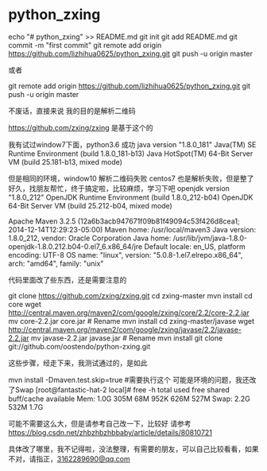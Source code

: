 # python_zxing
echo "# python_zxing" >> README.md
git init
git add README.md
git commit -m "first commit"
git remote add origin https://github.com/lizhihua0625/python_zxing.git
git push -u origin master

或者

git remote add origin https://github.com/lizhihua0625/python_zxing.git
git push -u origin master

不废话，直接来说 我的目的是解析二维码

https://github.com/zxing/zxing  是基于这个的

我有试过window7下面，python3.6 成功
java version "1.8.0_181"
Java(TM) SE Runtime Environment (build 1.8.0_181-b13)
Java HotSpot(TM) 64-Bit Server VM (build 25.181-b13, mixed mode)

但是相同的环境，window10 解析二维码失败
centos7 也是解析失败，但是整了好久，找朋友帮忙，终于搞定啦，比较麻烦，学习下吧
openjdk version "1.8.0_212"
OpenJDK Runtime Environment (build 1.8.0_212-b04)
OpenJDK 64-Bit Server VM (build 25.212-b04, mixed mode)

Apache Maven 3.2.5 (12a6b3acb947671f09b81f49094c53f426d8cea1; 2014-12-14T12:29:23-05:00)
Maven home: /usr/local/maven3
Java version: 1.8.0_212, vendor: Oracle Corporation
Java home: /usr/lib/jvm/java-1.8.0-openjdk-1.8.0.212.b04-0.el7_6.x86_64/jre
Default locale: en_US, platform encoding: UTF-8
OS name: "linux", version: "5.0.8-1.el7.elrepo.x86_64", arch: "amd64", family: "unix"

代码里面改了些东西，还是需要注意的

git clone https://github.com/zxing/zxing.git
cd zxing-master
mvn install
cd core
wget http://central.maven.org/maven2/com/google/zxing/core/2.2/core-2.2.jar
mv core-2.2.jar core.jar # Rename
mvn install
cd zxing-master/javase
wget http://central.maven.org/maven2/com/google/zxing/javase/2.2/javase-2.2.jar 
mv javase-2.2.jar javase.jar # Rename
mvn install
git clone git://github.com/oostendo/python-zxing.git

这些步骤，经走下来，我测试通过的，是如此

mvn install -Dmaven.test.skip=true   #需要执行这个
可能是环境的问题，我还改了Swap
[root@fantastic-hat-2 local]# free -h
              total        used        free      shared  buff/cache   available
Mem:           1.0G        305M         68M        952K        626M        527M
Swap:          2.2G        532M        1.7G

可能不需要这么大，但是请参考自己改一下，比较好
请参考
https://blog.csdn.net/zhbzhbzhbbaby/article/details/80810721

具体改了哪里，我不记得啦，没法整理，有需要的朋友，可以自己比较看看，如果不对，请指正，3162289690@qq.com




















